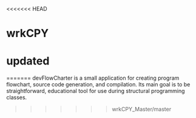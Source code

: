 <<<<<<< HEAD
# wrkCPY
# updated
=======
devFlowCharter is a small application for creating program flowchart, source code generation, and compilation.
Its main goal is to be straightforward, educational tool for use during structural programming classes.
>>>>>>> wrkCPY_Master/master
